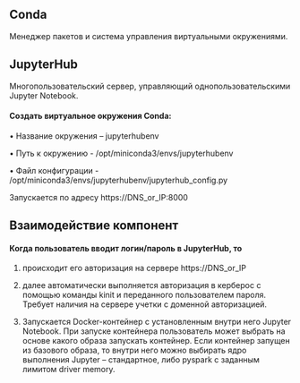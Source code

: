 ## Conda 
Менеджер пакетов и система управления виртуальными окружениями.

## JupyterHub 
Многопользовательский сервер, управляющий однопользовательскими Jupyter Notebook. 

#### Создать виртуальное окружения Conda:

•	Название окружения – jupyterhubenv

•	Путь к окружению - /opt/miniconda3/envs/jupyterhubenv

•	Файл конфигурации - /opt/miniconda3/envs/jupyterhubenv/jupyterhub_config.py

Запускается по адресу https://DNS_or_IP:8000

## Взаимодействие компонент

#### Когда пользователь вводит логин/пароль в JupyterHub, то 

1.	происходит его авторизация на сервере https://DNS_or_IP

2.	далее автоматически выполняется авторизация в керберос с помощью команды kinit и переданного пользователем пароля. Требует наличия на сервере учетки с доменной авторизацией.

3.	Запускается Docker-контейнер с установленным внутри него Jupyter Notebook. При запуске контейнера пользователь может выбрать на основе какого образа запускать контейнер. Если контейнер запущен из базового образа, то внутри него можно выбирать ядро выполнения Jupyter – стандартное, либо pyspark с заданным лимитом driver memory.
